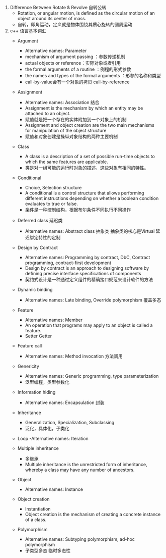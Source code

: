 1. Difference Between Rotate & Revolve 自转公转
	- Rotation, or angular motion, is defined as the circular motion of an object around its center of mass.
	- 自转，即角运动，定义就是物体围绕其质心旋转的圆周运动
2. c++ 语言基本词汇
	- Argument
		- Alternative names: Parameter
		- mechanism of argument passing ：参数传递机制
		- actual objects or reference：实际对象或者引用
		- the formal arguments of a routine ：例程的形式参数
		- the names and types of the formal arguments ：形参的名称和类型
		- call-by-value会有一个对象的拷贝 call-by-reference

	- Assignment
		- Alternative names: Association 结合
		- Assignment is the mechanism by which an entity may be attached to an object.
		- 赋值就是把一个存在的实体附加到一个对象上的机制
		- Assignment and object creation are the two main mechanisms for manipulation of the object structure
		- 赋值和对象创建是操纵对象结构的两种主要机制
	
	- Class
		- A class is a description of a set of possible run-time objects to which the same features are applicable. 
		- 类是对一组可能的运行时对象的描述，这些对象有相同的特性。
	
	- Conditional
		- Choice, Selection structure
		- A conditional is a control structure that allows performing different instructions depending on whether a boolean condition evaluates to true or false.
		- 条件是一种控制结构，根据布尔条件不同执行不同操作

	- Deferred class	延迟类
		- Alternative names: Abstract class 抽象类	抽象类的核心是Virtual 延迟绑定特性的定制
	
	- Design by Contract
		- Alternative names: Programming by contract, DbC, Contract programming, contract-first development
		- Design by contract is an approach to designing software by defining precise interface specifications of components
		- 契约式设计是一种通过定义组件的精确接口规范来设计软件的方法
	
	- Dynamic binding
		- Alternative names: Late binding, Override polymorphism 覆盖多态
	
	- Feature
		- Alternative names: Member
		- An operation that programs may apply to an object is called a feature.
		- Setter Getter

	- Feature call 
		- Alternative names: Method invocation 方法调用
	
	- Genericity
		- Alternative names: Generic programming, type parameterization
		- 泛型编程，类型参数化
		
	
	- Information hiding
		- Alternative names: Encapsulation 封装

	
	- Inheritance
		- Generalization, Specialization, Subclassing 
		- 泛化，具体化，子类化
	
	- Loop
		-Alternative names: Iteration
	
	- Multiple inheritance
		- 多继承
		- Multiple inheritance is the unrestricted form of inheritance, whereby a class may have any number of ancestors.
	
	- Object
		- Alternative names: Instance
	
	- Object creation
		- Instantiation
		- Object creation is the mechanism of creating a concrete instance of a class.
	
	- Polymorphism
		- Alternative names: Subtyping polymorphism, ad-hoc polymorphism
		- 子类型多态 临时多态性
		
